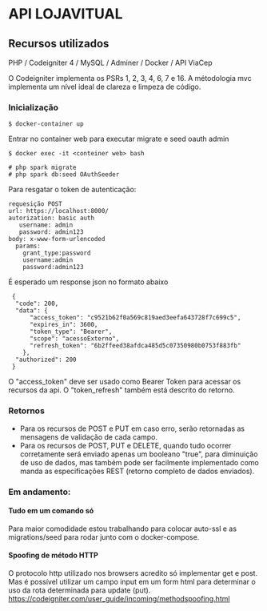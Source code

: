 # API LOJAVITUAL

## Recursos utilizados

PHP / Codeigniter 4 / MySQL / Adminer /  Docker / API ViaCep

O Codeigniter implementa os PSRs 1, 2, 3, 4, 6, 7 e 16. A métodologia mvc implementa um nível ideal de clareza e limpeza de código.

### Inicialização
    
    $ docker-container up

 Entrar no container web para executar migrate e seed oauth admin
    
    $ docker exec -it <conteiner web> bash
    
    # php spark migrate
    # php spark db:seed OAuthSeeder
    
 Para resgatar o token de autenticação:
 
    requesição POST
    url: https://localhost:8000/
    autorization: basic auth
       username: admin
       password: admin123
    body: x-www-form-urlencoded
      params:
        grant_type:password
        username:admin
        password:admin123
        
 
 É esperado um response json no formato abaixo
 
     {
      "code": 200,
      "data": {
          "access_token": "c9521b62f0a569c819aed3eefa643728f7c699c5",
          "expires_in": 3600,
          "token_type": "Bearer",
          "scope": "acessoExterno",
          "refresh_token": "6b2ffeed38afdca485d5c07350980b0753f883fb"
        },
      "authorized": 200
     }
 
 O "access_token" deve ser usado como Bearer Token para acessar os recursos da api. O "token_refresh" também está descrito do retorno.

### Retornos

- Para os recursos de POST e PUT em caso erro, serão retornadas as mensagens de validação de cada campo.
- Para os recursos de POST, PUT e DELETE, quando tudo ocorrer corretamente será enviado apenas um booleano "true", para diminuição de uso de dados, mas também pode ser facilmente implementado como manda as especificações REST (retorno completo de dados enviados).

### Em andamento:

#### Tudo em um comando só
Para maior comodidade estou trabalhando para colocar auto-ssl e as migrations/seed para rodar junto com o docker-compose.

#### Spoofing de método HTTP
O protocolo http utilizado nos browsers acredito só implementar get e post. Mas é possível utilizar um campo input em um form html para determinar o uso da rota determinada para update (put).
https://codeigniter.com/user_guide/incoming/methodspoofing.html


      
 
